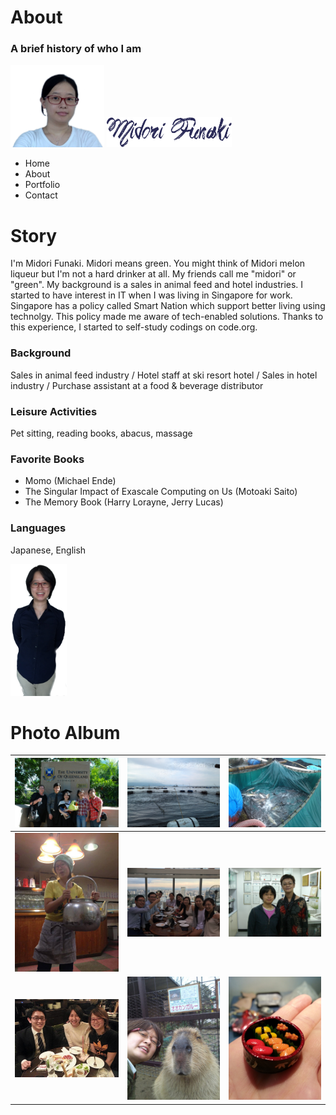 # About
### A brief history of who I am

<img src="./images_aboutMe/stickyHeaderPhoto.png" width="150px">
<img src="./images_aboutMe/webLogoName.png" width=200px">

- Home
- About
- Portfolio
- Contact

# Story
I'm Midori Funaki. Midori means green.
You might think of Midori melon liqueur but I'm not a hard drinker at all.
My friends call me "midori" or "green".
My background is a sales in animal feed and hotel industries.
I started to have interest in IT when I was living in Singapore for work.
Singapore has a policy called Smart Nation which support better living using technolgy.
This policy made me aware of tech-enabled solutions.
Thanks to this experience, I started to self-study codings on code.org.

### Background
Sales in animal feed industry / 
Hotel staff at ski resort hotel / 
Sales in hotel industry / 
Purchase assistant at a food & beverage distributor

### Leisure Activities
Pet sitting, reading books, abacus, massage

### Favorite Books
- Momo (Michael Ende)
- The Singular Impact of Exascale Computing on Us (Motoaki Saito)
- The Memory Book (Harry Lorayne, Jerry Lucas)

### Languages
Japanese, English

<img src="./images_aboutMe/introPhoto.png" width="90px">

# Photo Album
![](./images_aboutMe/2010uniGrad.jpg)| ![](./images_aboutMe/2011feedingFish.jpg)| ![](./images_aboutMe/2011weightingFish.jpg)
---|---|---
![](./images_aboutMe/2015hotelStaff.jpg)| ![](./images_aboutMe/2015singapore.jpg)| ![](./images_aboutMe/2009massageTeacher.jpg)
![](./images_aboutMe/2011withBronSis.jpg)| ![](./images_aboutMe/2011withCapybarra.jpg)| ![](./images_aboutMe/2016miniSushi.jpg)
